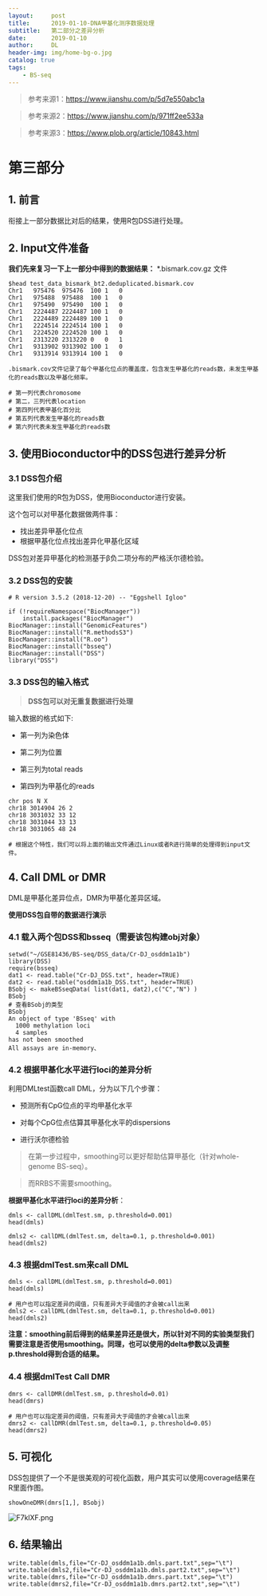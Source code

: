 ```yaml
---
layout:     post
title:      2019-01-10-DNA甲基化测序数据处理
subtitle:   第二部分之差异分析
date:       2019-01-10
author:     DL
header-img: img/home-bg-o.jpg
catalog: true
tags:
    - BS-seq
---
```


>参考来源1：https://www.jianshu.com/p/5d7e550abc1a

>参考来源2：https://www.jianshu.com/p/971ff2ee533a

>参考来源3：https://www.plob.org/article/10843.html


# 第三部分

## 1. 前言

衔接上一部分数据比对后的结果，使用R包DSS进行处理。

## 2. Input文件准备

**我们先来复习一下上一部分中得到的数据结果：**
*.bismark.cov.gz 文件

```
$head test_data_bismark_bt2.deduplicated.bismark.cov
Chr1   975476  975476  100 1   0
Chr1   975488  975488  100 1   0
Chr1   975490  975490  100 1   0
Chr1   2224487 2224487 100 1   0
Chr1   2224489 2224489 100 1   0
Chr1   2224514 2224514 100 1   0
Chr1   2224520 2224520 100 1   0
Chr1   2313220 2313220 0   0   1
Chr1   9313902 9313902 100 1   0
Chr1   9313914 9313914 100 1   0

.bismark.cov文件记录了每个甲基化位点的覆盖度，包含发生甲基化的reads数，未发生甲基化的reads数以及甲基化频率。

# 第一列代表chromosome
# 第二，三列代表location
# 第四列代表甲基化百分比
# 第五列代表发生甲基化的reads数
# 第六列代表未发生甲基化的reads数
```

## 3. 使用Bioconductor中的DSS包进行差异分析

### 3.1 DSS包介绍

这里我们使用的R包为DSS，使用Bioconductor进行安装。

这个包可以对甲基化数据做两件事：

- 找出差异甲基化位点
- 根据甲基化位点找出差异化甲基化区域

DSS包对差异甲基化的检测基于β负二项分布的严格沃尔德检验。

### 3.2 DSS包的安装

```
# R version 3.5.2 (2018-12-20) -- "Eggshell Igloo"

if (!requireNamespace("BiocManager"))
    install.packages("BiocManager")
BiocManager::install("GenomicFeatures")
BiocManager::install("R.methodsS3")
BiocManager::install("R.oo")
BiocManager::install("bsseq")
BiocManager::install("DSS")
library("DSS")
```
### 3.3 DSS包的输入格式

>**DSS包可以对无重复数据进行处理**

输入数据的格式如下:

- 第一列为染色体

- 第二列为位置

- 第三列为total reads

- 第四列为甲基化的reads

```
chr pos N X
chr18 3014904 26 2
chr18 3031032 33 12
chr18 3031044 33 13
chr18 3031065 48 24

# 根据这个特性，我们可以将上面的输出文件通过Linux或者R进行简单的处理得到input文件。
```

## 4. Call DML or DMR

DML是甲基化差异位点，DMR为甲基化差异区域。

**使用DSS包自带的数据进行演示**

### 4.1 载入两个包DSS和bsseq（需要该包构建obj对象）

```
setwd("~/GSE81436/BS-seq/DSS_data/Cr-DJ_osddm1a1b")
library(DSS)
require(bsseq)
dat1 <- read.table("Cr-DJ_DSS.txt", header=TRUE)
dat2 <- read.table("osddm1a1b_DSS.txt", header=TRUE)
BSobj <- makeBSseqData( list(dat1, dat2),c("C","N") )
BSobj
# 查看BSobj的类型
BSobj 
An object of type 'BSseq' with
  1000 methylation loci
  4 samples
has not been smoothed
All assays are in-memory、
```

### 4.2 根据甲基化水平进行loci的差异分析

利用DMLtest函数call DML，分为以下几个步骤：

- 预测所有CpG位点的平均甲基化水平

- 对每个CpG位点估算其甲基化水平的dispersions

- 进行沃尔德检验

>在第一步过程中，smoothing可以更好帮助估算甲基化（针对whole-genome BS-seq）。

>而RRBS不需要smoothing。

**根据甲基化水平进行loci的差异分析**：

```
dmls <- callDML(dmlTest.sm, p.threshold=0.001)
head(dmls)

dmls2 <- callDML(dmlTest.sm, delta=0.1, p.threshold=0.001)
head(dmls2)
```

### 4.3 根据dmlTest.sm来call DML

```
dmls <- callDML(dmlTest.sm, p.threshold=0.001)
head(dmls)

# 用户也可以指定差异的阈值，只有差异大于阈值的才会被call出来
dmls2 <- callDML(dmlTest.sm, delta=0.1, p.threshold=0.001)
head(dmls2)
```

**注意：smoothing前后得到的结果差异还是很大，所以针对不同的实验类型我们需要注意是否使用smoothing。同理，也可以使用的delta参数以及调整p.threshold得到合适的结果。**

### 4.4 根据dmlTest Call DMR

```
dmrs <- callDMR(dmlTest.sm, p.threshold=0.01)
head(dmrs)

# 用户也可以指定差异的阈值，只有差异大于阈值的才会被call出来
dmrs2 <- callDMR(dmlTest.sm, delta=0.1, p.threshold=0.05)
head(dmrs2)
```

## 5. 可视化

DSS包提供了一个不是很美观的可视化函数，用户其实可以使用coverage结果在R里面作图。

```
showOneDMR(dmrs[1,], BSobj)
```
![F7klXF.png](https://s2.ax1x.com/2019/01/05/F7klXF.png)

## 6. 结果输出

```
write.table(dmls,file="Cr-DJ_osddm1a1b.dmls.part.txt",sep="\t")
write.table(dmls2,file="Cr-DJ_osddm1a1b.dmls.part2.txt",sep="\t")
write.table(dmrs,file="Cr-DJ_osddm1a1b.dmrs.part.txt",sep="\t")
write.table(dmrs2,file="Cr-DJ_osddm1a1b.dmrs.part2.txt",sep="\t")
```
